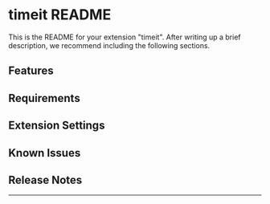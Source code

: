 # timeit README

This is the README for your extension "timeit". After writing up a brief description, we recommend including the following sections.

## Features


## Requirements


## Extension Settings


## Known Issues


## Release Notes


-----------------------------------------------------------------------------------------------------------

